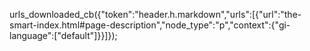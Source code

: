 urls_downloaded_cb({"token":"header.h.markdown","urls":[{"url":"the-smart-index.html#page-description","node_type":"p","context":{"gi-language":["default"]}}]});